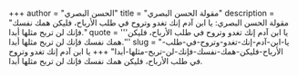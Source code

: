 +++
author = "الحسن البصري"
title = "مقولة الحسن البصري"
description = "مقولة الحسن البصري: يا ابن آدم إنك تغدو وتروح في طلب الأرباح، فليكن همك نفسك فإنك لن تربح مثلها أبدا."
quote = '''يا ابن آدم إنك تغدو وتروح في طلب الأرباح، فليكن همك نفسك فإنك لن تربح مثلها أبدا.''' 
slug = "يا-ابن-آدم-إنك-تغدو-وتروح-في-طلب-الأرباح-فليكن-همك-نفسك-فإنك-لن-تربح-مثلها-أبدا"
+++
يا ابن آدم إنك تغدو وتروح في طلب الأرباح، فليكن همك نفسك فإنك لن تربح مثلها أبدا.
